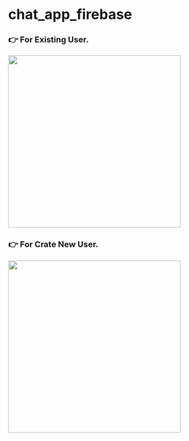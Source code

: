 # chat_app_firebase

### 👉 For Existing User. 
<img src = "https://github.com/Vedpatel28/chat_app_firebase/assets/130833918/6888b8a2-82b6-4c21-ad93-1d27edb1bc82" height = "350"></img>

### 👉 For Crate New User. 
<img src = "https://github.com/Vedpatel28/chat_app_firebase/assets/130833918/aeeac6e5-37ca-4542-b7af-4d8ea98fce7d" height = "350"></img>
